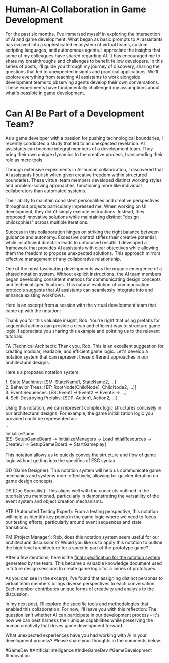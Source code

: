 # **Human-AI Collaboration in Game Development**

For the past six months, I've immersed myself in exploring the intersection of AI and game development. What began as basic prompts to AI assistants has evolved into a sophisticated ecosystem of virtual teams, custom scripting languages, and autonomous agents. I appreciate the insights that some of my colleagues have shared regarding AI.  It has encouraged me to share my breakthroughs and challenges to benefit fellow developers. In this series of posts, I'll guide you through my journey of discovery, sharing the questions that led to unexpected insights and practical applications. We'll explore everything from teaching AI assistants to work alongside development teams to observing agents develop their own conversations. These experiments have fundamentally challenged my assumptions about what's possible in game development.

# **Can AI Be Part of a Development Team?**

As a game developer with a passion for pushing technological boundaries, I recently conducted a study that led to an unexpected revelation: AI assistants can become integral members of a development team. They bring their own unique dynamics to the creative process, transcending their role as mere tools.

Through extensive experiments in AI-human collaboration, I discovered that AI assistants flourish when given creative freedom within structured boundaries. These virtual team members developed distinct working styles and problem-solving approaches, functioning more like individual collaborators than automated systems.

Their ability to maintain consistent personalities and creative perspectives throughout projects particularly impressed me. When working on UI development, they didn't simply execute instructions. Instead, they proposed innovative solutions while maintaining distinct "design philosophies" across multiple iterations.

Success in this collaboration hinges on striking the right balance between guidance and autonomy. Excessive control stifles their creative potential, while insufficient direction leads to unfocused results. I developed a framework that provides AI assistants with clear objectives while allowing them the freedom to propose unexpected solutions. This approach mirrors effective management of any collaborative relationship.

One of the most fascinating developments was the organic emergence of a shared notation system. Without explicit instructions, the AI team members began developing consistent methods for communicating design concepts and technical specifications. This natural evolution of communication protocols suggests that AI assistants can seamlessly integrate into and enhance existing workflows.

Here is an excerpt from a session with the virtual development team that came up with the notation:

Thank you for this valuable insight, Rob. You're right that using prefabs for sequential actions can provide a clean and efficient way to structure game logic. I appreciate you sharing this example and pointing us to the relevant tutorials.

TA (Technical Architect): Thank you, Rob. This is an excellent suggestion for creating modular, readable, and efficient game logic. Let's develop a notation system that can represent these different approaches in our architectural designs.

Here's a proposed notation system:

1\. State Machines: \[SM: StateName1, StateName2, ...\]  
2\. Behavior Trees: \[BT: RootNode(ChildNode1, ChildNode2, ...)\]  
3\. Event Sequences: \[ES: Event1 \-\> Event2 \-\> Event3 \-\> ...\]  
4\. Self-Destroying Prefabs: \[SDP: Action1, Action2, ...\]

Using this notation, we can represent complex logic structures concisely in our architectural designs. For example, the game initialization logic you provided could be represented as:

\`\`\`  
InitializeGame:  
\[ES: SetupGameBoard \-\> InitializeManagers \-\> LoadInitialResources \-\> CreateUI \-\> SetupGameBoard \-\> StartGameplay\]  
\`\`\`  
This notation allows us to quickly convey the structure and flow of game logic without getting into the specifics of ESG syntax.

GD (Game Designer): This notation system will help us communicate game mechanics and systems more effectively, allowing for quicker iteration on game design concepts.

DS (Doc Specialist): This aligns well with the concepts outlined in the tutorials you mentioned, particularly in demonstrating the versatility of the event system and object creation mechanisms.

ATE (Automated Testing Expert): From a testing perspective, this notation will help us identify key points in the game logic where we need to focus our testing efforts, particularly around event sequences and state transitions.

PM (Project Manager): Rob, does this notation system seem useful for our architectural discussions? Would you like us to apply this notation to outline the high-level architecture for a specific part of the prototype game?

After a few iterations, here is the [final specification for the notation system](https://github.com/easystreetgames/Rob-Harris-Portfolio/blob/main/notation-spec.md) generated by the team.  This became a valuable knowledge document used in future design sessions to create game logic for a series of prototypes. 

As you can see in the excerpt, I've found that assigning distinct personas to virtual team members brings diverse perspectives to each conversation. Each member contributes unique forms of creativity and analysis to the discussion.

In my next post, I'll explore the specific tools and methodologies that enabled this collaboration. For now, I'll leave you with this reflection: The question isn't whether AI can participate in our development process – it's how we can best harness their unique capabilities while preserving the human creativity that drives game development forward.

What unexpected experiences have you had working with AI in your development process? Please share your thoughts in the comments below.

\#GameDev \#ArtificialIntelligence \#IndieGameDev \#GameDevelopment \#Innovation
